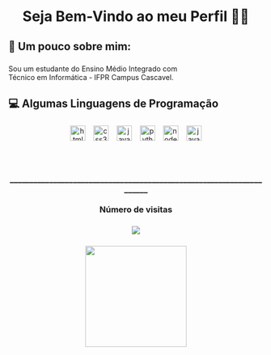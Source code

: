<h1 align="center">Seja Bem-Vindo ao meu Perfil 👋🏽</h1>

###

<h2 align="left">🥇  Um pouco sobre mim:</h2>

###

<p align="left">Sou um estudante do Ensino Médio Integrado com <br>Técnico em Informática - IFPR Campus Cascavel.</p>

###

<h2 align="left">💻 Algumas Linguagens de Programação</h2>

###

<div align="center">
  <img src="https://cdn.jsdelivr.net/gh/devicons/devicon/icons/html5/html5-original.svg" height="30" alt="html5 logo"  />
  <img width="8" />
  <img src="https://cdn.jsdelivr.net/gh/devicons/devicon/icons/css3/css3-original.svg" height="30" alt="css3 logo"  />
  <img width="8" />
  <img src="https://cdn.jsdelivr.net/gh/devicons/devicon/icons/javascript/javascript-original.svg" height="30" alt="javascript logo"  />
  <img width="8" />
  <img src="https://cdn.jsdelivr.net/gh/devicons/devicon/icons/python/python-original.svg" height="30" alt="python logo"  />
  <img width="8" />
  <img src="https://cdn.jsdelivr.net/gh/devicons/devicon/icons/nodejs/nodejs-original.svg" height="30" alt="nodejs logo"  />
  <img width="8" />
  <img src="https://cdn.jsdelivr.net/gh/devicons/devicon/icons/java/java-original.svg" height="30" alt="java logo"  />
</div>

###

<br clear="both">

<h3 align="center">______________________________________________________________________<br><br>Número de visitas</h3>

###

<div align="center">
  <img src="https://profile-counter.glitch.me/DAlzinpro/count.svg?"  />
</div>

###

<div align="center">
  <img height="200" src="https://i.giphy.com/media/v1.Y2lkPTc5MGI3NjExeW14cDJyN3dnYnh0dzFodHVwb2JlcXd5YzU4OGZrcjNkZmx4eGgyMyZlcD12MV9pbnRlcm5hbF9naWZfYnlfaWQmY3Q9Zw/NytMLKyiaIh6VH9SPm/giphy.gif"  />
</div>

###
